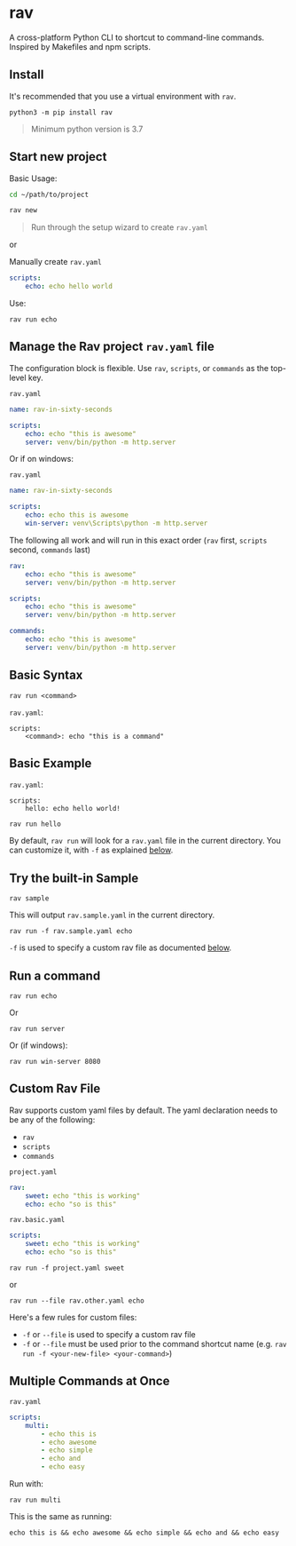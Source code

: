 # rav

A cross-platform Python CLI to shortcut to command-line commands. Inspired by Makefiles and npm scripts.

## Install

It's recommended that you use a virtual environment with `rav`. 

```
python3 -m pip install rav
```
> Minimum python version is 3.7

## Start new project

Basic Usage:

```bash
cd ~/path/to/project
```

```bash
rav new
```
> Run through the setup wizard to create `rav.yaml`

or

Manually create `rav.yaml`

```yaml
scripts:
    echo: echo hello world
```

Use:

```
rav run echo
```


## Manage the Rav project `rav.yaml` file

The configuration block is flexible. Use `rav`, `scripts`, or `commands` as the top-level key.

`rav.yaml`
```yaml
name: rav-in-sixty-seconds

scripts:
    echo: echo "this is awesome"
    server: venv/bin/python -m http.server
```

Or if on windows:

`rav.yaml`
```yaml
name: rav-in-sixty-seconds

scripts:
    echo: echo this is awesome
    win-server: venv\Scripts\python -m http.server
```


The following all work and will run in this exact order (`rav` first, `scripts` second, `commands` last)

```yaml
rav:
    echo: echo "this is awesome"
    server: venv/bin/python -m http.server
```


```yaml
scripts:
    echo: echo "this is awesome"
    server: venv/bin/python -m http.server
```


```yaml
commands:
    echo: echo "this is awesome"
    server: venv/bin/python -m http.server
```



## Basic Syntax

```
rav run <command>
```

`rav.yaml`:
```
scripts:
    <command>: echo "this is a command"
```

## Basic Example


`rav.yaml`:
```
scripts:
    hello: echo hello world!
```

```
rav run hello
```
By default, `rav run` will look for a `rav.yaml` file in the current directory.  You can customize it, with `-f` as explained [below](#custom-rav-file).


## Try the built-in Sample

```
rav sample
```
This will output `rav.sample.yaml` in the current directory.

```
rav run -f rav.sample.yaml echo
```
`-f` is used to specify a custom rav file as documented [below](#custom-rav-file).


## Run a command

```
rav run echo
```

Or

```
rav run server
```

Or (if windows):

```
rav run win-server 8080
```

## Custom Rav File
Rav supports custom yaml files by default. The yaml declaration needs to be any of the following:

- `rav`
- `scripts`
- `commands`

`project.yaml`
```yaml
rav:
    sweet: echo "this is working"
    echo: echo "so is this"
```

`rav.basic.yaml`
```yaml
scripts:
    sweet: echo "this is working"
    echo: echo "so is this"
```

```
rav run -f project.yaml sweet
```
or
```
rav run --file rav.other.yaml echo
```

Here's a few rules for custom files:

- `-f` or `--file` is used to specify a custom rav file
- `-f` or `--file` must be used prior to the command shortcut name (e.g. `rav run -f <your-new-file> <your-command>`)


## Multiple Commands at Once

`rav.yaml`
```yaml
scripts:
    multi: 
        - echo this is
        - echo awesome
        - echo simple
        - echo and 
        - echo easy
```

Run with:

```
rav run multi
```

This is the same as running:

```
echo this is && echo awesome && echo simple && echo and && echo easy
```
